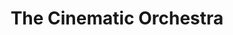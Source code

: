 ---
title: "The Cinematic Orchestra"
summary: "first formed a group called in 1990, whilst studying Fine Art at Cardiff College, releasing one official single on his own label. In 1994, Swinscoe was given a DJ spot on Heart FM, a pirate radio station in south London. Their debut album, Motion, was released in 1999. The critical success of that album led to them being asked to perform at the Director's Guild Awards ceremony for the presentation of the Lifetime Achievement Award to film director . The band were asked by the organisers of the Porto European City of Culture 2000 festival to write a new score to Dziga Vertov's classic 1929 Russian silent film Man with a Movie Camera, to be performed live in accompaniment with a showing of the film. The work differed from the band's usual compositions due to its live performance, ruling out the post production work that was present on Motion. The Cinematic Orchestra toured with the work and later released it on an album of the same name. Many of the compositions originally created for Man with a Movie Camera were later adapted from live form for their next album, Every Day. The Cinematic Orchestra released the album Ma Fleur on May 7, 2007. The Cinematic Orchestra performed the soundtrack to the Disneynature film \"The Crimson Wing: Mystery of the Flamingos\", released on December 15, 2008. In 2010 they set up their own independent label ."
image: "the-cinematic-orchestra.jpg"
---